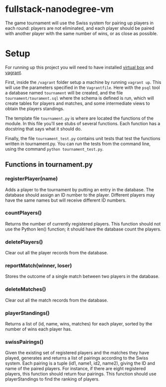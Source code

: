 fullstack-nanodegree-vm
=============

The game tournament will use the Swiss system for pairing up players in each round: players are not eliminated, and each player should be paired with another player with the same number of wins, or as close as possible.

# Setup
For running up this project you will need to have installed [virtual box](https://www.virtualbox.org/) and [vagrant](https://www.vagrantup.com/).

First, inside the `/vagrant` folder setup a machine by running `vagrant up`. This will use the parameters specified in the `Vagrantfile`.
Here with the `psql` tool a database named `tournament` will be created, and the file `tournament/tourament.sql` where the schema is defined is run, which will create tables for players and matches, and some intermediate views to obtain the players standings.

The template file `tournament.py` is where are located the functions of the module. In this file you’ll see stubs of several functions. Each function has a docstring that says what it should do.

Finally, the file `tournament_test.py` contains unit tests that test the functions written in tournament.py. You can run the tests from the command line, using the command `python tournament_test.py`.


## Functions in tournament.py

### registerPlayer(name)
Adds a player to the tournament by putting an entry in the database. The database should assign an ID number to the player. Different players may have the same names but will receive different ID numbers.

### countPlayers()
Returns the number of currently registered players. This function should not use the Python len() function; it should have the database count the players.

### deletePlayers()
Clear out all the player records from the database.

### reportMatch(winner, loser)
Stores the outcome of a single match between two players in the database.

### deleteMatches()
Clear out all the match records from the database.

### playerStandings()
Returns a list of (id, name, wins, matches) for each player, sorted by the number of wins each player has.

### swissPairings()
Given the existing set of registered players and the matches they have played, generates and returns a list of pairings according to the Swiss system. Each pairing is a tuple (id1, name1, id2, name2), giving the ID and name of the paired players. For instance, if there are eight registered players, this function should return four pairings. This function should use playerStandings to find the ranking of players.
